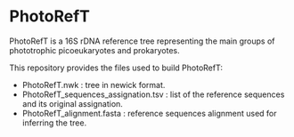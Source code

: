 # PhotoRefT
PhotoRefT is a 16S rDNA reference tree representing the main groups of phototrophic picoeukaryotes and prokaryotes.

This repository provides the files used to build PhotoRefT:

- PhotoRefT.nwk : tree in newick format.
- PhotoRefT_sequences_assignation.tsv : list of the reference sequences and its original assignation. 
- PhotoRefT_alignment.fasta : reference sequences alignment used for inferring the tree. 
